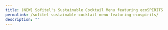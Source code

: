 ```yaml
---
title: (NEW) Sofitel's Sustainable Cocktail Menu featuring ecoSPIRITS
permalink: /sofitel-sustainable-cocktail-menu-featuring-ecospirits/
description: ""
---
```

